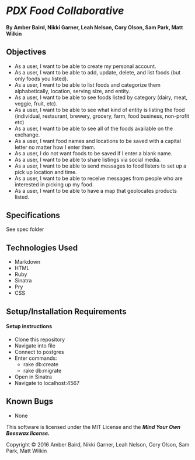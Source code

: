 # _PDX Food Collaborative_

#### **By Amber Baird, Nikki Garner, Leah Nelson, Cory Olson, Sam Park, Matt Wilkin**

## Objectives

* As a user, I want to be able to create my personal account.
* As a user, I want to be able to add, update, delete, and list foods (but only foods you listed).
* As a user, I want to be able to list foods and categorize them alphabetically, location, serving size, and entity.
* As a user, I want to be able to see foods listed by category (dairy, meat, veggie, fruit, etc).
* As a user, I want to be able to see what kind of entity is listing the food (individual, restaurant, brewery, grocery, farm, food business, non-profit etc)
* As a user, I want to be able to see all of the foods available on the exchange.
* As a user, I want food names and locations to be saved with a capital letter no matter how I enter them.
* As a user, I do not want foods to be saved if I enter a blank name.
* As a user, I want to be able to share listings via social media.
* As a user, I want to be able to send messages to food listers to set up a pick up location and time.
* As a user, I want to be able to receive messages from people who are interested in picking up my food.
* As a user, I want to be able to have a map that geolocates products listed.


## Specifications
See spec folder

## Technologies Used
* Markdown
* HTML
* Ruby
* Sinatra
* Pry
* CSS


## Setup/Installation Requirements

#### Setup instructions
* Clone this repository
* Navigate into file
* Connect to postgres
* Enter commands:
  * rake db:create
  * rake db:migrate
* Open in Sinatra
* Navigate to localhost:4567

## Known Bugs
* None

This software is licensed under the MIT License and the **_Mind Your Own Beeswax license._**

Copyright &copy; 2016 Amber Baird, Nikki Garner, Leah Nelson, Cory Olson, Sam Park, Matt Wilkin
